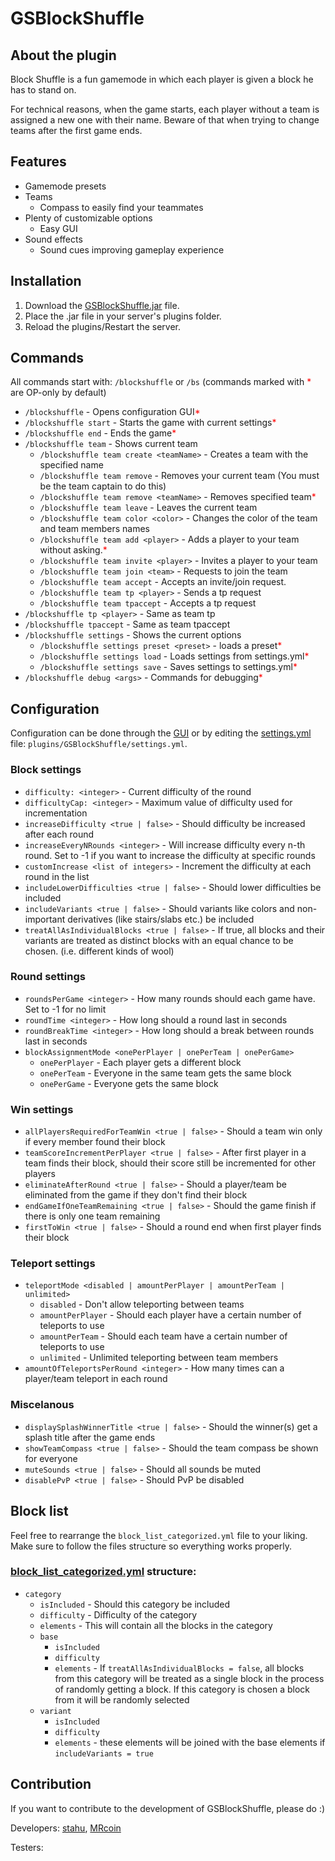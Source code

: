 # GSBlockShuffle

## About the plugin
Block Shuffle is a fun gamemode in which each player is given a block he has to stand on.

For technical reasons, when the game starts, each player without a team is assigned a new one with their name. Beware of that when trying to change teams after the first game ends.

## Features
- Gamemode presets
- Teams
  - Compass to easily find your teammates
- Plenty of customizable options
  - Easy GUI
- Sound effects
  - Sound cues improving gameplay experience

## Installation
1. Download the [GSBlockShuffle.jar](https://github.com/stahuOfficial/GSBlockShuffle/releases/latest) file.
2. Place the .jar file in your server's plugins folder.
3. Reload the plugins/Restart the server.

## Commands
All commands start with: `/blockshuffle` or `/bs` (commands marked with <span style="color:red">*</span> are OP-only by default)
- `/blockshuffle` - Opens configuration GUI<span style="color:red">*</span>
- `/blockshuffle start` - Starts the game with current settings<span style="color:red">*</span>
- `/blockshuffle end` - Ends the game<span style="color:red">*</span>
- `/blockshuffle team` - Shows current team
  - `/blockshuffle team create <teamName>` - Creates a team with the specified name
  - `/blockshuffle team remove` - Removes your current team (You must be the team captain to do this)
  - `/blockshuffle team remove <teamName>` - Removes specified team<span style="color:red">*</span>
  - `/blockshuffle team leave` - Leaves the current team
  - `/blockshuffle team color <color>` - Changes the color of the team and team members names
  - `/blockshuffle team add <player>` - Adds a player to your team without asking.<span style="color:red">*</span>
  - `/blockshuffle team invite <player>` - Invites a player to your team
  - `/blockshuffle team join <team>` - Requests to join the team
  - `/blockshuffle team accept` - Accepts an invite/join request.
  - `/blockshuffle team tp <player>` - Sends a tp request
  - `/blockshuffle team tpaccept` - Accepts a tp request
- `/blockshuffle tp <player>` - Same as team tp
- `/blockshuffle tpaccept` - Same as team tpaccept
- `/blockshuffle settings` - Shows the current options
  - `/blockshuffle settings preset <preset>` - loads a preset<span style="color:red">*</span>
  - `/blockshuffle settings load` - Loads settings from settings.yml<span style="color:red">*</span>
  - `/blockshuffle settings save` - Saves settings to settings.yml<span style="color:red">*</span>
- `/blockshuffle debug <args>` - Commands for debugging<span style="color:red">*</span>

## Configuration
Configuration can be done through the [GUI](#commands) or by editing the [settings.yml](src/main/resources/settings.yml) file: `plugins/GSBlockShuffle/settings.yml`.
### Block settings
- `difficulty: <integer>` - Current difficulty of the round
- `difficultyCap: <integer>` - Maximum value of difficulty used for incrementation
- `increaseDifficulty <true | false>` - Should difficulty be increased after each round
- `increaseEveryNRounds <integer>` - Will increase difficulty every n-th round. Set to -1 if you want to increase the difficulty at specific rounds
- `customIncrease <list of integers>` - Increment the difficulty at each round in the list
- `includeLowerDifficulties <true | false>` - Should lower difficulties be included
- `includeVariants <true | false>` - Should variants like colors and non-important derivatives (like stairs/slabs etc.) be included
- `treatAllAsIndividualBlocks <true | false>` - If true, all blocks and their variants are treated as distinct blocks with an equal chance to be chosen. (i.e. different kinds of wool)
### Round settings
- `roundsPerGame <integer>` - How many rounds should each game have. Set to -1 for no limit
- `roundTime <integer>` - How long should a round last in seconds
- `roundBreakTime <integer>` - How long should a break between rounds last in seconds
- `blockAssignmentMode <onePerPlayer | onePerTeam | onePerGame>`
  - `onePerPlayer` - Each player gets a different block
  - `onePerTeam` - Everyone in the same team gets the same block
  - `onePerGame` - Everyone gets the same block

### Win settings
- `allPlayersRequiredForTeamWin <true | false>` - Should a team win only if every member found their block
- `teamScoreIncrementPerPlayer <true | false>` - After first player in a team finds their block, should their score still be incremented for other players
- `eliminateAfterRound <true | false>` - Should a player/team be eliminated from the game if they don't find their block
- `endGameIfOneTeamRemaining <true | false>` - Should the game finish if there is only one team remaining
- `firstToWin <true | false>` - Should a round end when first player finds their block

### Teleport settings
- `teleportMode <disabled | amountPerPlayer | amountPerTeam | unlimited>`
  - `disabled` - Don't allow teleporting between teams
  - `amountPerPlayer` - Should each player have a certain number of teleports to use
  - `amountPerTeam` - Should each team have a certain number of teleports to use
  - `unlimited` - Unlimited teleporting between team members
- `amountOfTeleportsPerRound <integer>` - How many times can a player/team teleport in each round

### Miscelanous
- `displaySplashWinnerTitle <true | false>` - Should the winner(s) get a splash title after the game ends
- `showTeamCompass <true | false>` - Should the team compass be shown for everyone
- `muteSounds <true | false>` - Should all sounds be muted
- `disablePvP <true | false>` - Should PvP be disabled

## Block list
Feel free to rearrange the `block_list_categorized.yml` file to your liking.
Make sure to follow the files structure so everything works properly.

### [block_list_categorized.yml](src/main/resources/block_list_categorized.yml) structure:
- `category`
  - `isIncluded` - Should this category be included
  - `difficulty` - Difficulty of the category
  - `elements` - This will contain all the blocks in the category
  - `base`
    - `isIncluded`
    - `difficulty`
    - `elements` - If `treatAllAsIndividualBlocks = false`, all blocks from this category will be treated as a single block in the process of randomly getting a block. If this category is chosen a block from it will be randomly selected
  - `variant`
    - `isIncluded`
    - `difficulty`
    - `elements` - these elements will be joined with the base elements if `includeVariants = true`

## Contribution
If you want to contribute to the development of GSBlockShuffle, please do :)

Developers: [stahu](https://github.com/stahuOfficial), [MRcoin](https://github.com/MRcoin2)

Testers: 
